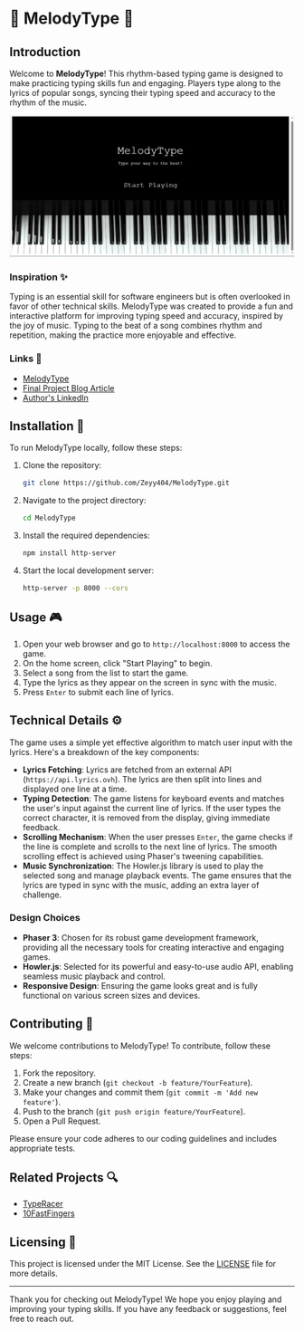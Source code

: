 # 🎵 MelodyType 🎵

## Introduction
Welcome to **MelodyType**! This rhythm-based typing game is designed to make practicing typing skills fun and engaging. Players type along to the lyrics of popular songs, syncing their typing speed and accuracy to the rhythm of the music.

![MelodyType Screenshot](assets/images/MelodyType.png)

### Inspiration ✨
Typing is an essential skill for software engineers but is often overlooked in favor of other technical skills. MelodyType was created to provide a fun and interactive platform for improving typing speed and accuracy, inspired by the joy of music. Typing to the beat of a song combines rhythm and repetition, making the practice more enjoyable and effective.

### Links 🔗
- [MelodyType]( https://zeyy404.github.io/MelodyType/)
- [Final Project Blog Article](https://medium.com/@zainab.salih/the-journey-of-creating-melodytype-d0b893ea9392)
- [Author's LinkedIn](https://www.linkedin.com/in/zainab-salih/)

## Installation 🚀
To run MelodyType locally, follow these steps:

1. Clone the repository:
    ```bash
    git clone https://github.com/Zeyy404/MelodyType.git
    ```
2. Navigate to the project directory:
   ```bash
   cd MelodyType
   ```
3. Install the required dependencies:
   ```bash
   npm install http-server
   ```
4. Start the local development server:
   ```bash
   http-server -p 8000 --cors
   ```

## Usage 🎮
1. Open your web browser and go to `http://localhost:8000` to access the game.
2. On the home screen, click "Start Playing" to begin.
3. Select a song from the list to start the game.
4. Type the lyrics as they appear on the screen in sync with the music.
5. Press `Enter` to submit each line of lyrics.


## Technical Details ⚙️
The game uses a simple yet effective algorithm to match user input with the lyrics. Here's a breakdown of the key components:

- **Lyrics Fetching**: Lyrics are fetched from an external API (`https://api.lyrics.ovh`). The lyrics are then split into lines and displayed one line at a time.
- **Typing Detection**: The game listens for keyboard events and matches the user's input against the current line of lyrics. If the user types the correct character, it is removed from the display, giving immediate feedback.
- **Scrolling Mechanism**: When the user presses `Enter`, the game checks if the line is complete and scrolls to the next line of lyrics. The smooth scrolling effect is achieved using Phaser's tweening capabilities.
- **Music Synchronization**: The Howler.js library is used to play the selected song and manage playback events. The game ensures that the lyrics are typed in sync with the music, adding an extra layer of challenge.

### Design Choices
- **Phaser 3**: Chosen for its robust game development framework, providing all the necessary tools for creating interactive and engaging games.
- **Howler.js**: Selected for its powerful and easy-to-use audio API, enabling seamless music playback and control.
- **Responsive Design**: Ensuring the game looks great and is fully functional on various screen sizes and devices.

## Contributing 🤝
We welcome contributions to MelodyType! To contribute, follow these steps:

1. Fork the repository.
2. Create a new branch (`git checkout -b feature/YourFeature`).
3. Make your changes and commit them (`git commit -m 'Add new feature'`).
4. Push to the branch (`git push origin feature/YourFeature`).
5. Open a Pull Request.

Please ensure your code adheres to our coding guidelines and includes appropriate tests.

## Related Projects 🔍
- [TypeRacer](https://play.typeracer.com/)
- [10FastFingers](https://10fastfingers.com/typing-test/english)

## Licensing 📜
This project is licensed under the MIT License. See the [LICENSE](LICENSE) file for more details.

---

Thank you for checking out MelodyType! We hope you enjoy playing and improving your typing skills. If you have any feedback or suggestions, feel free to reach out.
